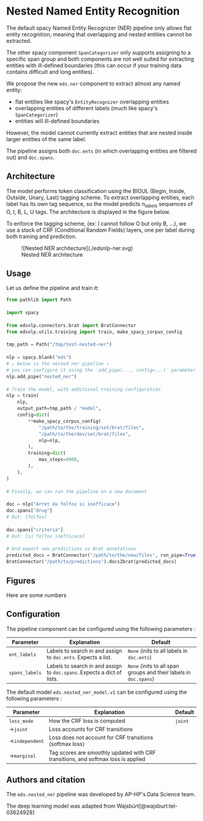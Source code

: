 # Nested Named Entity Recognition

The default spacy Named Entity Recognizer (NER) pipeline only allows flat entity
recognition, meaning that overlapping and nested entities cannot be extracted.

The other spacy component `SpanCategorizer` only supports assigning to a specific span
group and both components are not well suited for extracting entities with ill-defined
boundaries (this can occur if your training data contains difficult and long entities).

We propose the new `eds.ner` component to extract almost any named entity:

- flat entities like spacy's `EntityRecognizer` overlapping entities
- overlapping entities of different labels (much like spacy's `SpanCategorizer`)
- entities will ill-defined boundaries

However, the model cannot currently extract entities that are nested inside larger entities
of the same label.

The pipeline assigns both `doc.ents` (in which overlapping entities are filtered
out) and `doc.spans`.

## Architecture

The model performs token classification using the BIOUL (Begin, Inside, Outside, Unary, Last) tagging scheme.
To extract overlapping entities, each label has its own tag sequence, so the model predicts
$n_{labels}$ sequences of O, I, B, L, U tags. The architecture is displayed in the figure below.

To enforce the tagging scheme, (ex: I cannot follow O but only B, ...), we use a stack of
CRF (Conditional Random Fields) layers, one per label during both training and prediction.

<figure markdown>
  ![Nested NER architecture](./edsnlp-ner.svg)
  <figcaption>Nested NER architecture</figcaption>
</figure>

## Usage

Let us define the pipeline and train it:

<!-- no-check -->
```python
from pathlib import Path

import spacy

from edsnlp.connectors.brat import BratConnector
from edsnlp.utils.training import train, make_spacy_corpus_config

tmp_path = Path("/tmp/test-nested-ner")

nlp = spacy.blank("eds")
# ↓ below is the nested ner pipeline ↓
# you can configure it using the `add_pipe(..., config=...)` parameter
nlp.add_pipe("nested_ner")

# Train the model, with additional training configuration
nlp = train(
    nlp,
    output_path=tmp_path / "model",
    config=dict(
        **make_spacy_corpus_config(
            "/path/to/the/training/set/brat/files",
            "/path/to/the/dev/set/brat/files",
            nlp=nlp,
        ),
        training=dict(
            max_steps=4000,
        ),
    ),
)

# Finally, we can run the pipeline on a new document

doc = nlp("Arret du folfox si inefficace")
doc.spans["drug"]
# Out: [folfox]

doc.spans["criteria"]
# Out: [si folfox inefficace]

# And export new predictions as Brat annotations
predicted_docs = BratConnector("/path/to/the/new/files", run_pipe=True).brat2docs(nlp)
BratConnector("/path/to/predictions").docs2brat(predicted_docs)
```

## Figures

Here are some numbers

## Configuration

The pipeline component can be configured using the following parameters :

<div markdown="1" class="explicit-col-width">

| Parameter      | Explanation                                                             | Default                                                           |
|----------------|-------------------------------------------------------------------------|-------------------------------------------------------------------|
| `ent_labels`   | Labels to search in and assign to `doc.ents`. Expects a list.           | `None` (inits to all labels in `doc.ents`)                        |
| `spans_labels` | Labels to search in and assign to `doc.spans`. Expects a dict of lists. | `None` (inits to all span groups and their labels in `doc.spans`) |

The default model `eds.nested_ner_model.v1` can be configured using the following parameters :


| Parameter      | Explanation                                                                       | Default |
|----------------|-----------------------------------------------------------------------------------|---------|
| `loss_mode`    | How the CRF loss is computed                                                      | `joint` |
| →`joint`       | Loss accounts for CRF transitions                                                 |         |
| →`independent` | Loss does not account for CRF transitions (softmax loss)                          |         |
| →`marginal`    | Tag scores are smoothly updated with CRF transitions, and softmax loss is applied |         |

</div>

## Authors and citation

The `eds.nested_ner` pipeline was developed by AP-HP's Data Science team.

The deep learning model was adapted from Wajsbürt[@wajsburt:tel-03624928]
